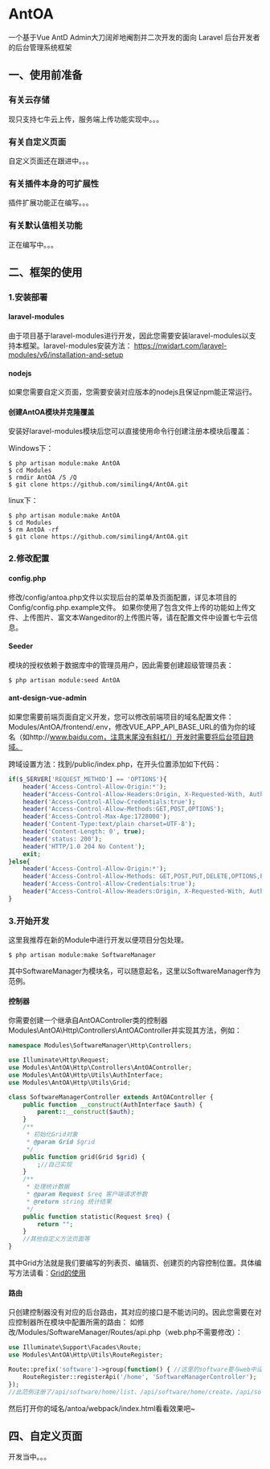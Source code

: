 # AntOA
 一个基于Vue AntD Admin大刀阔斧地阉割并二次开发的面向 Laravel 后台开发者的后台管理系统框架

## 一、使用前准备
### 有关云存储
现只支持七牛云上传，服务端上传功能实现中。。。
### 有关自定义页面
自定义页面还在跟进中。。。
### 有关插件本身的可扩展性
插件扩展功能正在编写。。。
### 有关默认值相关功能
正在编写中。。。

## 二、框架的使用
### 1.安装部署
#### laravel-modules
由于项目基于laravel-modules进行开发，因此您需要安装laravel-modules以支持本框架。laravel-modules安装方法：
https://nwidart.com/laravel-modules/v6/installation-and-setup
#### nodejs
如果您需要自定义页面，您需要安装对应版本的nodejs且保证npm能正常运行。
#### 创建AntOA模块并克隆覆盖
安装好laravel-modules模块后您可以直接使用命令行创建注册本模块后覆盖：

Windows下：
```shell script
$ php artisan module:make AntOA 
$ cd Modules
$ rmdir AntOA /S /Q
$ git clone https://github.com/similing4/AntOA.git
```
linux下：
```shell script
$ php artisan module:make AntOA 
$ cd Modules
$ rm AntOA -rf
$ git clone https://github.com/similing4/AntOA.git
```
### 2.修改配置
#### config.php
修改/config/antoa.php文件以实现后台的菜单及页面配置，详见本项目的Config/config.php.example文件。
如果你使用了包含文件上传的功能如上传文件、上传图片、富文本Wangeditor的上传图片等，请在配置文件中设置七牛云信息。
#### Seeder
模块的授权依赖于数据库中的管理员用户，因此需要创建超级管理员表：
```shell script
$ php artisan module:seed AntOA
```
#### ant-design-vue-admin
如果您需要前端页面自定义开发，您可以修改前端项目的域名配置文件：Modules/AntOA/frontend/.env，修改VUE_APP_API_BASE_URL的值为你的域名（如http://www.baidu.com，注意末尾没有斜杠/）开发时需要将后台项目跨域。

跨域设置方法：找到/public/index.php，在开头位置添加如下代码：
```php
if($_SERVER['REQUEST_METHOD'] == 'OPTIONS'){
    header('Access-Control-Allow-Origin:*');
    header("Access-Control-Allow-Headers:Origin, X-Requested-With, Authorization, Content-Type, Accept, x-access-token, X-CSRF-TOKEN, token");
    header('Access-Control-Allow-Credentials:true');
    header('Access-Control-Allow-Methods:GET,POST,OPTIONS');
    header('Access-Control-Max-Age:1728000');
    header('Content-Type:text/plain charset=UTF-8');
    header('Content-Length: 0', true);
    header('status: 200');
    header('HTTP/1.0 204 No Content');
    exit;
}else{
    header('Access-Control-Allow-Origin:*');
    header('Access-Control-Allow-Methods: GET,POST,PUT,DELETE,OPTIONS,PATCH');
    header('Access-Control-Allow-Credentials:true');
    header("Access-Control-Allow-Headers:Origin, X-Requested-With, Authorization, Content-Type, Accept, x-access-token, X-CSRF-TOKEN, token");
}
```
### 3.开始开发
这里我推荐在新的Module中进行开发以便项目分包处理。
```shell script
$ php artisan module:make SoftwareManager
```
其中SoftwareManager为模块名，可以随意起名，这里以SoftwareManager作为范例。
#### 控制器
你需要创建一个继承自AntOAController类的控制器Modules\AntOA\Http\Controllers\AntOAController并实现其方法，例如：
```php
namespace Modules\SoftwareManager\Http\Controllers;

use Illuminate\Http\Request;
use Modules\AntOA\Http\Controllers\AntOAController;
use Modules\AntOA\Http\Utils\AuthInterface;
use Modules\AntOA\Http\Utils\Grid;

class SoftwareManagerController extends AntOAController {
    public function __construct(AuthInterface $auth) {
        parent::__construct($auth);
    }
    /**
     * 初始化Grid对象
     * @param Grid $grid
     */
    public function grid(Grid $grid) {
        ;//自己实现
    }
    /**
     * 处理统计数据
     * @param Request $req 客户端请求参数
     * @return string 统计结果
     */
    public function statistic(Request $req) {
        return "";
    }
    //其他自定义方法页面等
}
```
其中Grid方法就是我们要编写的列表页、编辑页、创建页的内容控制位置。具体编写方法请看：[Grid的使用](./Grid.README.md)
#### 路由
只创建控制器没有对应的后台路由，其对应的接口是不能访问的。因此您需要在对应控制器所在模块中配置所需的路由：
如修改/Modules/SoftwareManager/Routes/api.php（web.php不需要修改）：
```php
use Illuminate\Support\Facades\Route;
use Modules\AntOA\Http\Utils\RouteRegister;

Route::prefix('software')->group(function() { //这里的software要与web中设置的一致，自己定义接口就不做例子了
    RouteRegister::registerApi('/home', 'SoftwareManagerController');
});
//此范例注册了/api/software/home/list、/api/software/home/create、/api/software/home/detail、/api/software/home/edit路由，即SoftwareManagerController控制器所需要的框架相关的前端接口。
```
然后打开你的域名/antoa/webpack/index.html看看效果吧~

## 四、自定义页面
开发当中。。。